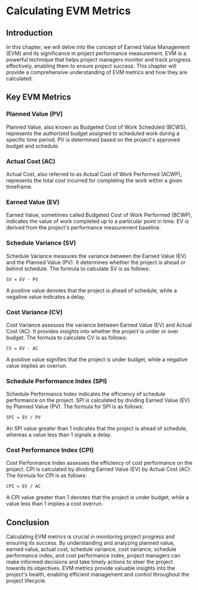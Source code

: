 # Calculating EVM Metrics

## Introduction

In this chapter, we will delve into the concept of Earned Value Management (EVM) and its significance in project performance measurement. EVM is a powerful technique that helps project managers monitor and track progress effectively, enabling them to ensure project success. This chapter will provide a comprehensive understanding of EVM metrics and how they are calculated.

## Key EVM Metrics

### Planned Value (PV)

Planned Value, also known as Budgeted Cost of Work Scheduled (BCWS), represents the authorized budget assigned to scheduled work during a specific time period. PV is determined based on the project's approved budget and schedule.

### Actual Cost (AC)

Actual Cost, also referred to as Actual Cost of Work Performed (ACWP), represents the total cost incurred for completing the work within a given timeframe.

### Earned Value (EV)

Earned Value, sometimes called Budgeted Cost of Work Performed (BCWP), indicates the value of work completed up to a particular point in time. EV is derived from the project's performance measurement baseline.

### Schedule Variance (SV)

Schedule Variance measures the variance between the Earned Value (EV) and the Planned Value (PV). It determines whether the project is ahead or behind schedule. The formula to calculate SV is as follows:

`SV = EV - PV`

A positive value denotes that the project is ahead of schedule, while a negative value indicates a delay.

### Cost Variance (CV)

Cost Variance assesses the variance between Earned Value (EV) and Actual Cost (AC). It provides insights into whether the project is under or over budget. The formula to calculate CV is as follows:

`CV = EV - AC`

A positive value signifies that the project is under budget, while a negative value implies an overrun.

### Schedule Performance Index (SPI)

Schedule Performance Index indicates the efficiency of schedule performance on the project. SPI is calculated by dividing Earned Value (EV) by Planned Value (PV). The formula for SPI is as follows:

`SPI = EV / PV`

An SPI value greater than 1 indicates that the project is ahead of schedule, whereas a value less than 1 signals a delay.

### Cost Performance Index (CPI)

Cost Performance Index assesses the efficiency of cost performance on the project. CPI is calculated by dividing Earned Value (EV) by Actual Cost (AC). The formula for CPI is as follows:

`CPI = EV / AC`

A CPI value greater than 1 denotes that the project is under budget, while a value less than 1 implies a cost overrun.

## Conclusion

Calculating EVM metrics is crucial in monitoring project progress and ensuring its success. By understanding and analyzing planned value, earned value, actual cost, schedule variance, cost variance, schedule performance index, and cost performance index, project managers can make informed decisions and take timely actions to steer the project towards its objectives. EVM metrics provide valuable insights into the project's health, enabling efficient management and control throughout the project lifecycle.
